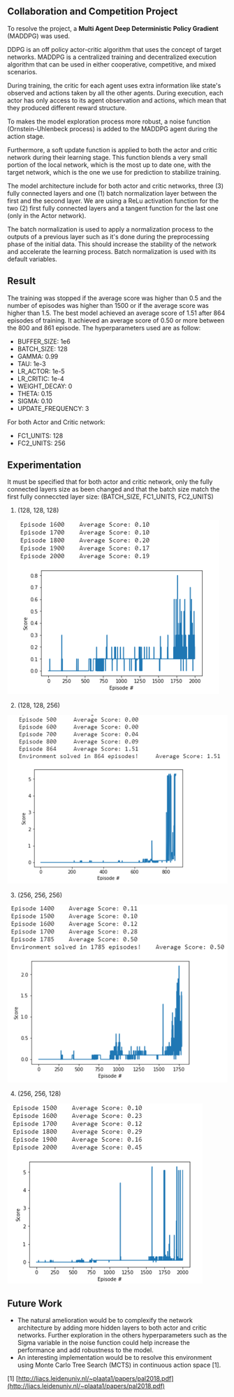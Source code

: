 ## Collaboration and Competition Project

To resolve the project, a **Multi Agent Deep Deterministic Policy Gradient** (MADDPG) was used.

DDPG is an off policy actor-critic algorithm that uses the concept of target networks. MADDPG is a centralized training and decentralized execution algorithm that can be used in either cooperative, competitive, and mixed scenarios.

During training, the critic for each agent uses extra information like state's observed and actions taken by all the other agents.
During execution, each actor has only access to its agent observation and actions, which mean that they produced different reward structure.

To makes the model exploration process more robust, a noise function (Ornstein-Uhlenbeck process) is added to the MADDPG agent during the action stage.

Furthermore, a soft update function is applied to both the actor and critic network during their learning stage. This function blends a very small portion of the local network, which is the most up to date one, with the target network, which is the one we use for prediction to stabilize training.

The model architecture include for both actor and critic networks, three (3) fully connected layers and one (1) batch normalization layer between the first and the second layer. We are using a ReLu activation function for the two (2) first fully connected layers and a tangent function for the last one (only in the Actor network).

The batch normalization is used to apply a normalization process to the outputs of a previous layer such as it's done during the preprocessing phase of the initial data. This should increase the stability of the network and accelerate the learning process. Batch normalization is used with its default variables.

## Result
The training was stopped if the average score was higher than 0.5 and the number of episodes was higher than 1500 or if the average score was higher than 1.5.
The best model achieved an average score of 1.51 after 864 episodes of training. It achieved an average score of 0.50 or more between the 800 and 861 episode. The hyperparameters used are as follow:

* BUFFER_SIZE:       1e6
* BATCH_SIZE:        128
* GAMMA:             0.99
* TAU:               1e-3
* LR_ACTOR:          1e-5
* LR_CRITIC:         1e-4
* WEIGHT_DECAY:      0
* THETA:             0.15
* SIGMA:             0.10
* UPDATE_FREQUENCY:  3

For both Actor and Critic network:
* FC1_UNITS:         128
* FC2_UNITS:         256


## Experimentation
It must be specified that for both actor and critic network, only the fully connected layers size as been changed and that the batch size match the first fully conneccted layer size:
(BATCH_SIZE, FC1_UNITS, FC2_UNITS)


1. (128, 128, 128)

![alt text](https://github.com/mwlussier/Collaboration-Competition-Udacity/blob/master/images/collab_comp_128_128_128.png)

2. (128, 128, 256)

![alt text](https://github.com/mwlussier/Collaboration-Competition-Udacity/blob/master/images/collab_comp_128_128_256.png)

3. (256, 256, 256)

![alt text](https://github.com/mwlussier/Collaboration-Competition-Udacity/blob/master/images/collab_comp_256_256_256.PNG)

4. (256, 256, 128)

![alt text](https://github.com/mwlussier/Collaboration-Competition-Udacity/blob/master/images/collab_comp_256_256_128.png)

## Future Work
* The natural amelioration would be to complexify the network architecture by adding more hidden layers to both actor and critic networks. Further exploration in the others hyperparameters such as the Sigma variable in the noise function could help increase the performance and add robustness to the model.
* An interesting implementation would be to resolve this environment using Monte Carlo Tree Search (MCTS) in continuous action space [1].

[1] [http://liacs.leidenuniv.nl/~plaata1/papers/pal2018.pdf](http://liacs.leidenuniv.nl/~plaata1/papers/pal2018.pdf)
